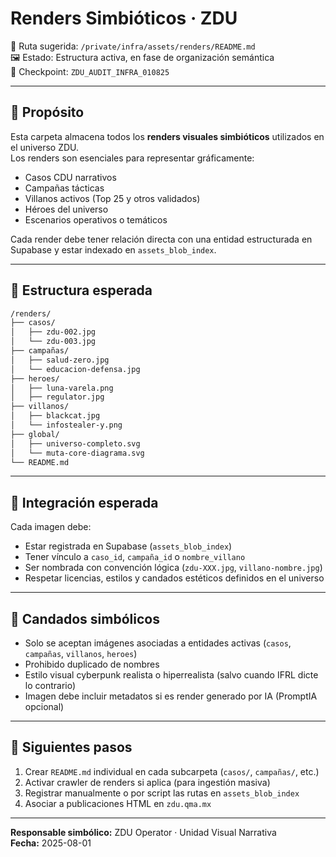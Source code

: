 
# Renders Simbióticos · ZDU

📂 Ruta sugerida: `/private/infra/assets/renders/README.md`  
🖼️ Estado: Estructura activa, en fase de organización semántica  
📅 Checkpoint: `ZDU_AUDIT_INFRA_010825`

---

## 🧠 Propósito

Esta carpeta almacena todos los **renders visuales simbióticos** utilizados en el universo ZDU.  
Los renders son esenciales para representar gráficamente:

- Casos CDU narrativos
- Campañas tácticas
- Villanos activos (Top 25 y otros validados)
- Héroes del universo
- Escenarios operativos o temáticos

Cada render debe tener relación directa con una entidad estructurada en Supabase y estar indexado en `assets_blob_index`.

---

## 🧩 Estructura esperada

```bash
/renders/
├── casos/
│   ├── zdu-002.jpg
│   └── zdu-003.jpg
├── campañas/
│   ├── salud-zero.jpg
│   └── educacion-defensa.jpg
├── heroes/
│   ├── luna-varela.png
│   ├── regulator.jpg
├── villanos/
│   ├── blackcat.jpg
│   └── infostealer-y.png
├── global/
│   ├── universo-completo.svg
│   └── muta-core-diagrama.svg
└── README.md
```

---

## 🔁 Integración esperada

Cada imagen debe:

- Estar registrada en Supabase (`assets_blob_index`)
- Tener vínculo a `caso_id`, `campaña_id` o `nombre_villano`
- Ser nombrada con convención lógica (`zdu-XXX.jpg`, `villano-nombre.jpg`)
- Respetar licencias, estilos y candados estéticos definidos en el universo

---

## 🔐 Candados simbólicos

- Solo se aceptan imágenes asociadas a entidades activas (`casos`, `campañas`, `villanos`, `heroes`)
- Prohibido duplicado de nombres
- Estilo visual cyberpunk realista o hiperrealista (salvo cuando IFRL dicte lo contrario)
- Imagen debe incluir metadatos si es render generado por IA (PromptIA opcional)

---

## 🧠 Siguientes pasos

1. Crear `README.md` individual en cada subcarpeta (`casos/`, `campañas/`, etc.)
2. Activar crawler de renders si aplica (para ingestión masiva)
3. Registrar manualmente o por script las rutas en `assets_blob_index`
4. Asociar a publicaciones HTML en `zdu.qma.mx`

---

**Responsable simbólico:** ZDU Operator · Unidad Visual Narrativa  
**Fecha:** 2025-08-01
